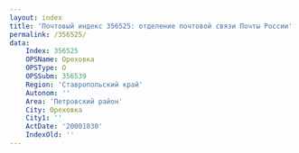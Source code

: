 ```yaml
---
layout: index
title: 'Почтовый индекс 356525: отделение почтовой связи Почты России'
permalink: /356525/
data:
    Index: 356525
    OPSName: Ореховка
    OPSType: О
    OPSSubm: 356539
    Region: 'Ставропольский край'
    Autonom: ''
    Area: 'Петровский район'
    City: Ореховка
    City1: ''
    ActDate: '20001030'
    IndexOld: ''
---
```

